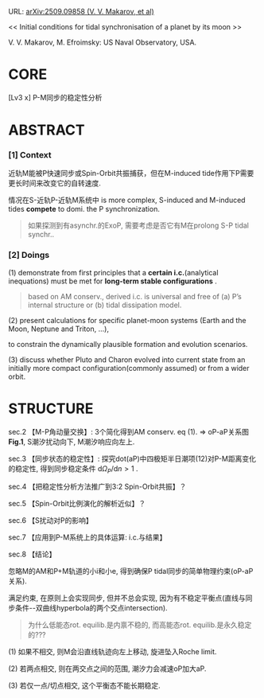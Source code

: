 URL: [arXiv:2509.09858 (V. V. Makarov, et al)](https://arxiv.org/abs/2509.09858)

\<\< Initial conditions for tidal synchronisation of a planet by its moon \>\>

V. V. Makarov, M. Efroimsky: US Naval Observatory, USA.

# CORE

[Lv3 x] P-M同步的稳定性分析

# ABSTRACT

### [1] Context

近轨M能被P快速同步或Spin-Orbit共振捕获，但在M-induced tide作用下P需要更长时间来改变它的自转速度.

情况在S-近轨P-近轨M系统中 is more complex, S-induced and M-induced tides **compete** to domi. the P synchronization.

> 如果探测到有asynchr.的ExoP, 需要考虑是否它有M在prolong S-P tidal synchr..

### [2] Doings

(1) demonstrate from first principles that a **certain i.c.**(analytical inequations) must be met for **long-term stable configurations** .

> based on AM conserv., derived i.c. is universal and free of (a) P’s internal structure or (b) tidal dissipation model.

(2) present calculations for specific planet-moon systems (Earth and the Moon, Neptune and Triton, ...),

to constrain the dynamically plausible formation and evolution scenarios.

(3) discuss whether Pluto and Charon evolved into current state from an initially more compact configuration(commonly assumed) or from a wider orbit.

# STRUCTURE

sec.2 【M-P角动量交换】: 3个简化得到AM conserv. eq (1). => oP-aP关系图 **Fig.1**, S潮汐扰动向下, M潮汐响应向左上.

sec.3 【同步状态的稳定性】: 探究dot(aP)中四极矩半日潮项(12)对P-M距离变化的稳定性, 得到同步稳定条件 $\mathrm{d}\Omega_P/\mathrm{d}n>1$ .

sec.4 【把稳定性分析方法推广到3:2 Spin-Orbit共振】？

sec.5 【Spin-Orbit比例演化的解析近似】？

sec.6 【S扰动对P的影响】

sec.7 【应用到P-M系统上的具体运算: i.c.与结果】

sec.8 【结论】

忽略M的AM和P+M轨道的小i和小e, 得到确保P tidal同步的简单物理约束(oP-aP关系).

满足约束, 在原则上会实现同步, 但并不总会实现, 因为有不稳定平衡点(直线与同步条件--双曲线hyperbola的两个交点intersection).

> 为什么低能态rot. equilib.是内禀不稳的, 而高能态rot. equilib.是永久稳定的???

(1) 如果不相交, 则M会沿直线轨迹向左上移动, 旋进坠入Roche limit.

(2) 若两点相交, 则在两交点之间的范围, 潮汐力会减速oP加大aP.

(3) 若仅一点/切点相交, 这个平衡态不能长期稳定.
